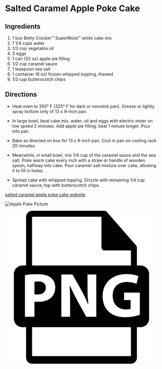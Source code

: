# Salted Caramel Apple Poke Cake

## Ingredients

1. 1 box Betty Crocker™ SuperMoist™ white cake mix
2. 1 1/4 cups water
3. 1/3 cup vegetable oil
4. 3 eggs
5. 1 can (20 oz) apple pie filling
6. 1/2 cup caramel sauce
7. 1 teaspoon sea salt
8. 1 container (8 oz) frozen whipped topping, thawed
9. 1/3 cup butterscotch chips


## Directions

- Heat oven to 350° F (325° F for dark or nonstick pan). Grease or lightly spray bottom only of 13 x 9-inch pan.

- In large bowl, beat cake mix, water, oil and eggs with electric mixer on low speed 2 minutes. Add apple pie filling; beat 1 minute longer. Pour into pan.

- Bake as directed on box for 13 x 9-inch pan. Cool in pan on cooling rack 20 minutes.

- Meanwhile, in small bowl, mix 1/4 cup of the caramel sauce and the sea salt. Poke warm cake every inch with a straw or handle of wooden spoon, halfway into cake. Pour caramel-salt mixture over cake, allowing it to fill in holes.

- Spread cake with whipped topping. Drizzle with remaining 1/4 cup caramel sauce; top with butterscotch chips.

[salted caramel apple poke cake website](http://www.bettycrocker.com/recipes/salted-caramel-apple-poke-cake/4a7bb7ce-bedf-4dfd-ad9a-63662d9bfc71)

![Apple Poke Picture](http://www.frugalcouponliving.com/wp-content/uploads/2015/08/Caramel-Apple-Poke-Cake-frugal-coupon-living-tall-800.jpg)

![alt tag](https://github.com/ronayoari/ex1_github/blob/master/png-file-format-symbol.png)
